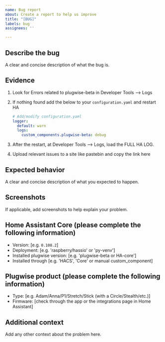 ```yaml
---
name: Bug report
about: Create a report to help us improve
title: "[BUG]"
labels: bug
assignees: ''

---
```


## Describe the bug

A clear and concise description of what the bug is.

## Evidence

 1. Look for Errors related to plugwise-beta in Developer Tools --> Logs
 2. If nothing found add the below to your `configuration.yaml` and restart HA

    ```yaml
    # Add/modify configuration.yaml
    logger:
      default: warn
      logs:
        custom_components.plugwise-beta: debug
    ```

 3. After the restart, at Developer Tools --> Logs, load the FULL HA LOG.
 4. Upload relevant issues to a site like pastebin and copy the link here

## Expected behavior

A clear and concise description of what you expected to happen.

## Screenshots

If applicable, add screenshots to help explain your problem.

## Home Assistant Core (please complete the following information)

- Version: [e.g. `0.108.2`]
- Deployment: [e.g. 'raspberry/hassio' or 'py-venv']
- Installed plugwise version: [e.g. 'plugwise-beta or HA-core']
- Installed through [e.g. 'HACS', 'Core' or manual custom_component]

## Plugwise product (please complete the following information)

- Type: [e.g. Adam/Anna/P1/Stretch/Stick (with a Circle/Stealth/etc.)]
- Firmware: [check through the app or the integrations page in Home Assistant]

## Additional context

Add any other context about the problem here.


